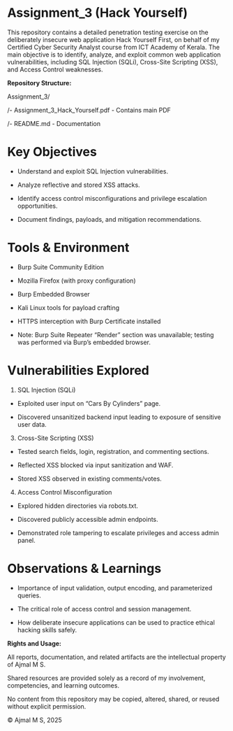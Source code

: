# Assignment_3 (Hack Yourself)

This repository contains a detailed penetration testing exercise on the deliberately insecure web application Hack Yourself First, on behalf of my Certified Cyber Security Analyst course from ICT Academy of Kerala. The main objective is to identify, analyze, and exploit common web application vulnerabilities, including SQL Injection (SQLi), Cross-Site Scripting (XSS), and Access Control weaknesses.

**Repository Structure:**

Assignment_3/

/- Assignment_3_Hack_Yourself.pdf - Contains main PDF

/- README.md                      - Documentation

# Key Objectives

- Understand and exploit SQL Injection vulnerabilities.

- Analyze reflective and stored XSS attacks.

- Identify access control misconfigurations and privilege escalation opportunities.

- Document findings, payloads, and mitigation recommendations.

# Tools & Environment

- Burp Suite Community Edition

- Mozilla Firefox (with proxy configuration)

- Burp Embedded Browser

- Kali Linux tools for payload crafting

- HTTPS interception with Burp Certificate installed

- Note: Burp Suite Repeater “Render” section was unavailable; testing was performed via Burp’s embedded browser.

# Vulnerabilities Explored

1. SQL Injection (SQLi)

- Exploited user input on “Cars By Cylinders” page.

- Discovered unsanitized backend input leading to exposure of sensitive user data.

3. Cross-Site Scripting (XSS)

- Tested search fields, login, registration, and commenting sections.

- Reflected XSS blocked via input sanitization and WAF.

- Stored XSS observed in existing comments/votes.

4. Access Control Misconfiguration

- Explored hidden directories via robots.txt.

- Discovered publicly accessible admin endpoints.

- Demonstrated role tampering to escalate privileges and access admin panel.

# Observations & Learnings

- Importance of input validation, output encoding, and parameterized queries.

- The critical role of access control and session management.

- How deliberate insecure applications can be used to practice ethical hacking skills safely.

**Rights and Usage:**

All reports, documentation, and related artifacts are the intellectual property of Ajmal M S.

Shared resources are provided solely as a record of my involvement, competencies, and learning outcomes.

No content from this repository may be copied, altered, shared, or reused without explicit permission.

© Ajmal M S, 2025
